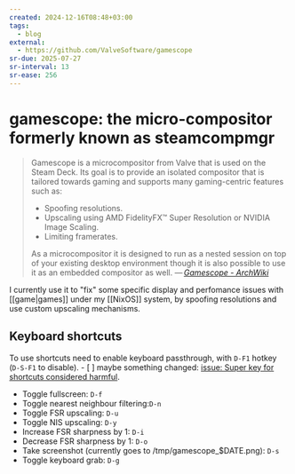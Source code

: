 ```yaml
---
created: 2024-12-16T08:48+03:00
tags:
  - blog
external:
  - https://github.com/ValveSoftware/gamescope
sr-due: 2025-07-27
sr-interval: 13
sr-ease: 256
---
```


# gamescope: the micro-compositor formerly known as steamcompmgr

> Gamescope is a microcompositor from Valve that is used on the Steam Deck. Its goal is to provide an isolated compositor that is tailored towards gaming and supports many gaming-centric features such as:
>
> - Spoofing resolutions.
> - Upscaling using AMD FidelityFX™ Super Resolution or NVIDIA Image Scaling.
> - Limiting framerates.
>
> As a microcompositor it is designed to run as a nested session on top of your existing desktop environment though it is also possible to use it as an embedded compositor as well. — <cite>[Gamescope - ArchWiki](https://wiki.archlinux.org/title/Gamescope)</cite>

I currently use it to "fix" some specific display and perfomance issues with [[game|games]] under my [[NixOS]] system, by spoofing resolutions and use custom upscaling mechanisms.

## Keyboard shortcuts

To use shortcuts need to enable keyboard passthrough, with `D-F1` hotkey (`D-S-F1` to disable). - [ ] maybe something changed: [issue: Super key for shortcuts considered harmful](https://github.com/ValveSoftware/gamescope/issues/391).

- Toggle fullscreen:<wbr class="f"> `D-f`
- Toggle nearest neighbour filtering:<wbr class="f"> `D-n`
- Toggle FSR upscaling:<wbr class="f"> `D-u`
- Toggle NIS upscaling:<wbr class="f"> `D-y`
- Increase FSR sharpness by 1:<wbr class="f"> `D-i`
- Decrease FSR sharpness by 1:<wbr class="f"> `D-o`
- Take screenshot (currently goes to /tmp/gamescope_$DATE.png):<wbr class="f"> `D-s`
- Toggle keyboard grab:<wbr class="f"> `D-g`
